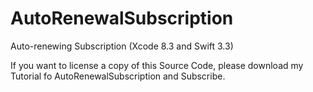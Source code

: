 # AutoRenewalSubscription
Auto-renewing Subscription (Xcode 8.3 and Swift 3.3)

If you want to license a copy of this Source Code, please download my Tutorial fo AutoRenewalSubscription and Subscribe.

